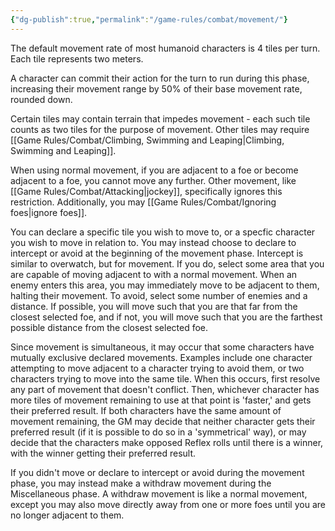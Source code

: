 ```yaml
---
{"dg-publish":true,"permalink":"/game-rules/combat/movement/"}
---
```


The default movement rate of most humanoid characters is 4 tiles per turn. Each tile represents two meters.

A character can commit their action for the turn to run during this phase, increasing their movement range by 50% of their base movement rate, rounded down.

Certain tiles may contain terrain that impedes movement - each such tile counts as two tiles for the purpose of movement. Other tiles may require [[Game Rules/Combat/Climbing, Swimming and Leaping\|Climbing, Swimming and Leaping]].

When using normal movement, if you are adjacent to a foe or become adjacent to a foe, you cannot move any further. Other movement, like [[Game Rules/Combat/Attacking\|jockey]], specifically ignores this restriction. Additionally, you may [[Game Rules/Combat/Ignoring foes\|ignore foes]].

You can declare a specific tile you wish to move to, or a specfic character you wish to move in relation to. You may instead choose to declare to intercept or avoid at the beginning of the movement phase. 
Intercept is similar to overwatch, but for movement. If you do, select some area that you are capable of moving adjacent to with a normal movement. When an enemy enters this area, you may immediately move to be adjacent to them, halting their movement. 
To avoid, select some number of enemies and a distance. If possible, you will move such that you are that far from the closest selected foe, and if not, you will move such that you are the farthest possible distance from the closest selected foe.

Since movement is simultaneous, it may occur that some characters have mutually exclusive declared movements. Examples include one character attempting to move adjacent to a character trying to avoid them, or two characters trying to move into the same tile. When this occurs, first resolve any part of movement that doesn't conflict. Then, whichever character has more tiles of movement remaining to use at that point is 'faster,' and gets their preferred result. If both characters have the same amount of movement remaining, the GM may decide that neither character gets their preferred result (if it is possible to do so in a 'symmetrical' way), or may decide that the characters make opposed Reflex rolls until there is a winner, with the winner getting their preferred result.

If you didn't move or declare to intercept or avoid during the movement phase, you may instead make a withdraw movement during the Miscellaneous phase. A withdraw movement is like a normal movement, except you may also move directly away from one or more foes until you are no longer adjacent to them.